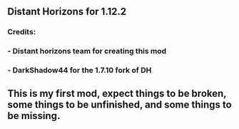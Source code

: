 ## Distant Horizons for 1.12.2

### Credits:
### - Distant horizons team for creating this mod
### - DarkShadow44 for the 1.7.10 fork of DH 

## This is my first mod, expect things to be broken, some things to be unfinished, and some things to be missing.